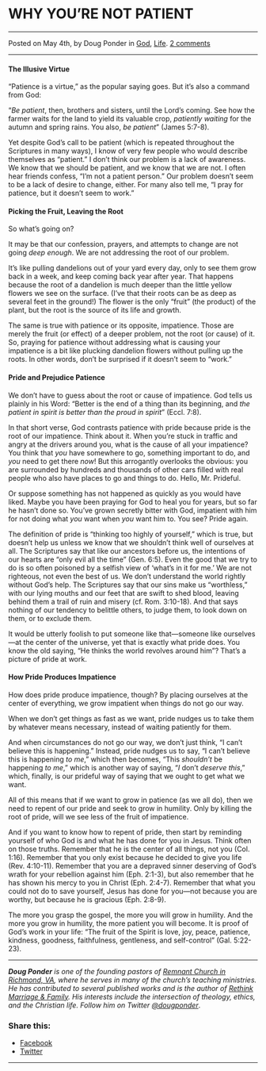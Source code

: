 WHY YOU’RE NOT PATIENT
======================

* * *

Posted on May 4th, by Doug Ponder in [God](http://www.remnantresource.org/category/god/), [Life](http://www.remnantresource.org/category/life/). [2 comments](http://www.remnantresource.org/youre-patient/#comments)

* * *

#### The Illusive Virtue

“Patience is a virtue,” as the popular saying goes. But it’s also a command from God:

“_Be patient_, then, brothers and sisters, until the Lord’s coming. See how the farmer waits for the land to yield its valuable crop, _patiently waiting_ for the autumn and spring rains. You also, _be patient_” (James 5:7-8).

Yet despite God’s call to be patient (which is repeated throughout the Scriptures in many ways), I know of very few people who would describe themselves as “patient.” I don’t think our problem is a lack of awareness. We know that we should be patient, and we know that we are not. I often hear friends confess, “I’m not a patient person.” Our problem doesn’t seem to be a lack of desire to change, either. For many also tell me, “I pray for patience, but it doesn’t seem to work.”

#### Picking the Fruit, Leaving the Root

So what’s going on?

It may be that our confession, prayers, and attempts to change are not going _deep enough_. We are not addressing the root of our problem.

It’s like pulling dandelions out of your yard every day, only to see them grow back in a week, and keep coming back year after year. That happens because the root of a dandelion is much deeper than the little yellow flowers we see on the surface. (I’ve that their roots can be as deep as several feet in the ground!) The flower is the only “fruit” (the product) of the plant, but the root is the source of its life and growth.

The same is true with patience or its opposite, impatience. Those are merely the fruit (or effect) of a deeper problem, not the root (or cause) of it. So, praying for patience without addressing what is causing your impatience is a bit like plucking dandelion flowers without pulling up the roots. In other words, don’t be surprised if it doesn’t seem to “work.”

#### Pride and Prejudice Patience

We don’t have to guess about the root or cause of impatience. God tells us plainly in his Word: “Better is the end of a thing than its beginning, and _the patient in spirit is better than the proud in spirit_” (Eccl. 7:8).

In that short verse, God contrasts patience with pride because pride is the root of our impatience. Think about it. When you’re stuck in traffic and angry at the drivers around you, what is the cause of all your impatience? You think that _you_ have somewhere to go, something important to do, and _you_ need to get there _now_! But this arrogantly overlooks the obvious: you are surrounded by hundreds and thousands of other cars filled with real people who also have places to go and things to do. Hello, Mr. Prideful.

Or suppose something has not happened as quickly as you would have liked. Maybe you have been praying for God to heal you for years, but so far he hasn’t done so. You’ve grown secretly bitter with God, impatient with him for not doing what _you_ want when _you_ want him to. You see? Pride again.

The definition of pride is “thinking too highly of yourself,” which is true, but doesn’t help us unless we know that we shouldn’t think well of ourselves at all. The Scriptures say that like our ancestors before us, the intentions of our hearts are “only evil all the time” (Gen. 6:5). Even the good that we try to do is so often poisoned by a selfish view of ‘what’s in it for me.’ We are not righteous, not even the best of us. We don’t understand the world rightly without God’s help. The Scriptures say that our sins make us “worthless,” with our lying mouths and our feet that are swift to shed blood, leaving behind them a trail of ruin and misery (cf. Rom. 3:10-18). And that says nothing of our tendency to belittle others, to judge them, to look down on them, or to exclude them.

It would be utterly foolish to put someone like that—someone like ourselves—at the center of the universe, yet that is exactly what pride does. You know the old saying, “He thinks the world revolves around him”? That’s a picture of pride at work.

#### How Pride Produces Impatience

How does pride produce impatience, though? By placing ourselves at the center of everything, we grow impatient when things do not go our way.

When we don’t get things as fast as we want, pride nudges us to take them by whatever means necessary, instead of waiting patiently for them.

And when circumstances do not go our way, we don’t just think, “I can’t believe this is happening.” Instead, pride nudges us to say, “I can’t believe this is happening _to me_,” which then becomes, “This _shouldn’t_ be happening _to me_,” which is another way of saying, “_I_ don’t _deserve this_,” which, finally, is our prideful way of saying that we ought to get what we want.

All of this means that if we want to grow in patience (as we all do), then we need to repent of our pride and seek to grow in humility. Only by killing the root of pride, will we see less of the fruit of impatience.

And if you want to know how to repent of pride, then start by reminding yourself of who God is and what he has done for you in Jesus. Think often on those truths. Remember that he is the center of all things, not you (Col. 1:16). Remember that you only exist because he decided to give you life (Rev. 4:10-11). Remember that you are a depraved sinner deserving of God’s wrath for your rebellion against him (Eph. 2:1-3), but also remember that he has shown his mercy to you in Christ (Eph. 2:4-7). Remember that what you could not do to save yourself, Jesus has done for you—not because you are worthy, but because he is gracious (Eph. 2:8-9).

The more you grasp the gospel, the more you will grow in humility. And the more you grow in humility, the more patient you will become. It is proof of God’s work in your life: “The fruit of the Spirit is love, joy, peace, patience, kindness, goodness, faithfulness, gentleness, and self-control” (Gal. 5:22-23).

* * *

_**Doug Ponder** is one of the founding pastors of [Remnant Church in Richmond, VA](http://www.remnantrichmond.org/), where he serves in many of the church’s teaching ministries. He has contributed to several published works and is the author of [Rethink Marriage & Family](http://www.remnantrichmond.org/mediafiles/uploaded/r/0e1604567_rethink-marriage-and-family-ebook.pdf). His interests include the intersection of theology, ethics, and the Christian life. Follow him on Twitter [@dougponder](https://twitter.com/dougponder)_.

### Share this:

*   [Facebook](http://www.remnantresource.org/youre-patient/?share=facebook "Click to share on Facebook")
*   [Twitter](http://www.remnantresource.org/youre-patient/?share=twitter "Click to share on Twitter")

  

* * *
